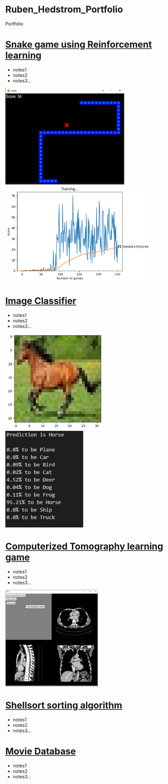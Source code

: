 # Ruben_Hedstrom_Portfolio
Portfolio

# [Snake game using Reinforcement learning](https://github.com/rubenhed/Python/tree/main/Snake_RL)
* notes1
* notes2
* notes3...

<img src="images/game.png" height="300"> <img src="images/stats.png" height="300">

# [Image Classifier](https://github.com/rubenhed/Python/tree/main/Image_Classifier)
* notes1
* notes2
* notes3...

<img src="images/disp_img.png" height="300"> <img src="images/disp_img_stats.png" height="300">

# [Computerized Tomography learning game](https://github.com/rubenhed/Python/tree/main/CT_image_learning_game)
* notes1
* notes2
* notes3...

<img src="images/disp.png" height="300">

# [Shellsort sorting algorithm](https://github.com/rubenhed/C/tree/main/Shellsort_sorting_algorithm)
* notes1
* notes2
* notes3...

# [Movie Database](https://github.com/rubenhed/Java/tree/main/Movie_Database)
* notes1
* notes2
* notes3...

